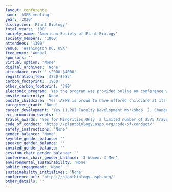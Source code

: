 ```yaml
---
layout: conference 
name: 'ASPB meeting'
year: '2020'
discipline: 'Plant Biology'
total_years: '100'
society_name: 'American Society of Plant Biology'
society_members: '1800'
attendees: '1300'
venue: 'Washington DC, USA'
frequency: 'Annual'
sponsors: ''
virtual_option: 'None'
digital_archives: 'None'
attendance_cost: ' $2000-$4000'
registration_fee: '$250-$985'
carbon_footprint: '1950'
other_carbon_footprint: '390'
electonic_program: 'Yes the program was provided online on conference website.'
onsite_maternity: 'None'
onsite_childcare: 'Yes (ASPB is proud to have offered childcare at its annual meeting for many years. Plant Biology 2020 is no exception, with available onsite childcare at rates (see details below) partially supported by a grant from the Romanoff Foundation.  ASPB feels strongly that childcare at conferences promotes equity for all attendees and will have wide-reaching benefits in the community as a whole. Childcare at Plant Biology 2020 is available for $10/child/hour and will take place on site at the convention center, making it easy for parents to swing in between sessions or at lunch. All ages (up to 18 years) are accepted, but the most common ages fall in the 6 month–12 year range.)'
caregiver_grant: 'None'
career_development: 'Yes (1.PUI Faculty Development Workshop  2. Change the World with SciComm!  3. Perspectives in Science Leadership and Policy  4. Get Your Message Across: A Guide to Artwork and Illustrations for Better Impact and Clarity  5. Allies 101: How to support and affirm the LGBTQ+ community in lab and the classroom  6. How FDA can help you bring new plant varieties to market  7. Implicit Bias & Conscious Inclusion Workshop (breakfast) organized by the Minority Affairs and the Women in Plant Biology Committee 8. Equity, Diversity, Inclusion: Effecting Institutional Change (Lunch with Guest Speaker) 9. Inclusive Pedagogy 10. Communicating for Impact: Workshop on engaging meaningfully with your neighbors, your elected officials, funders and the broader public about plant science 11.Careers beyond academia: DC edition 12. Market driven innovation in plant science 13. USDA, DOE & NSF Grant Information Session)'
ecr_promotion_events: ''
travel_awards: 'Yes for Minorities Only  a limited number of $575 travel grants (SPBs Minority Affairs Committee is offering a limited number of Recognition Travel Awards for students, postdocs, and faculty who are themselves members of groups underrepresented in the US scientific workforce and/or who are directly supporting the education and professional development of students in such groups.)'
code_of_conduct: 'https://plantbiology.aspb.org/code-of-conduct/'
safety_instructions: 'None'
gender_balance: 'None'
keynote_gender_balance: ''
speaker_gender_balance: ''
invited_gender_balance: ''
session_chair_gender_balance: ''
conference_chair_gender_balance: '3 Women: 3 Men'
environmental_sustainability: 'None'
public_engagement: 'None'
sustainability_initiatives: 'None'
conference_url: 'https://plantbiology.aspb.org/'
other_details: ''
---
```

